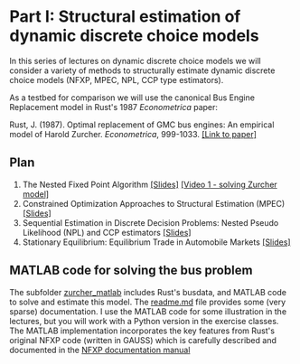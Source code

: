 # Part I: Structural estimation of dynamic discrete choice models

In this series of lectures on dynamic discrete choice models we will consider a variety of methods to structurally estimate dynamic discrete choice models (NFXP, MPEC, NPL, CCP type estimators). 

As a testbed for comparison we will use the canonical Bus Engine Replacement model in Rust's 1987 *Econometrica* paper:

Rust, J. (1987). Optimal replacement of GMC bus engines: An empirical model of Harold Zurcher. *Econometrica*, 999-1033. [[Link to paper]](https://editorialexpress.com/jrust/crest_lectures/zurcher.pdf)

## Plan
1. The Nested Fixed Point Algorithm [[Slides]](https://github.com/bschjerning/dp_uab/blob/main/1_dynamic_discrete_choice/1_nfxp.pdf)
[[Video 1 - solving Zurcher model]](https://youtu.be/JfFCZhBYgGw) 
1. Constrained Optimization Approaches to Structural Estimation (MPEC) [[Slides]](https://github.com/bschjerning/dp_uab/blob/main/1_dynamic_discrete_choice/2_mpec.pdf)
1. Sequential Estimation in Discrete Decision Problems: Nested Pseudo Likelihood (NPL) and CCP estimators [[Slides]](https://github.com/bschjerning/dp_uab/blob/main/1_dynamic_discrete_choice/3_npl.pdf)
1. Stationary Equilibrium: Equilibrium Trade in Automobile Markets [[Slides]](https://github.com/bschjerning/dp_uab/blob/main/1_dynamic_discrete_choice/4_eqbtrade.pdf)

## MATLAB code for solving the bus problem
The subfolder [zurcher_matlab](https://github.com/bschjerning/dp_uab/tree/main/1_dynamic_discrete_choice/zurcher_matlab) includes Rust's busdata, and MATLAB code to solve and estimate this model. The [readme.md](https://github.com/bschjerning/dp_uab/tree/main/1_dynamic_discrete_choice/zurcher_matlab#readme) file provides some (very sparse) documentation. I use the MATLAB code for some illustration in the lectures, but you will work with a Python version in the exercise classes. The MATLAB implementation incorporates the key features from Rust's original NFXP code (written in GAUSS) which is carefully described and documented in the [NFXP documentation manual](https://editorialexpress.com/jrust/nfxp.pdf) 
